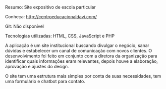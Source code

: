 Resumo: Site expositivo de escola particular

Conheça: http://centroeducacionaldavi.com/

Git: Não disponível

Tecnologias utilizadas: HTML, CSS, JavaScript e PHP

A aplicação é um site institucional buscando divulgar o negócio, sanar dúvidas e estabelecer um canal de comunicação com novos clientes.
O desenvolvimento foi feito em conjunto com a diretora da organização para identificar quais informações eram relevantes, depois houve a elaboração, aprovação e ajustes do design.

O site tem uma estrutura mais simples por conta de suas necessidades, tem uma formulário e chatbot para contato.
